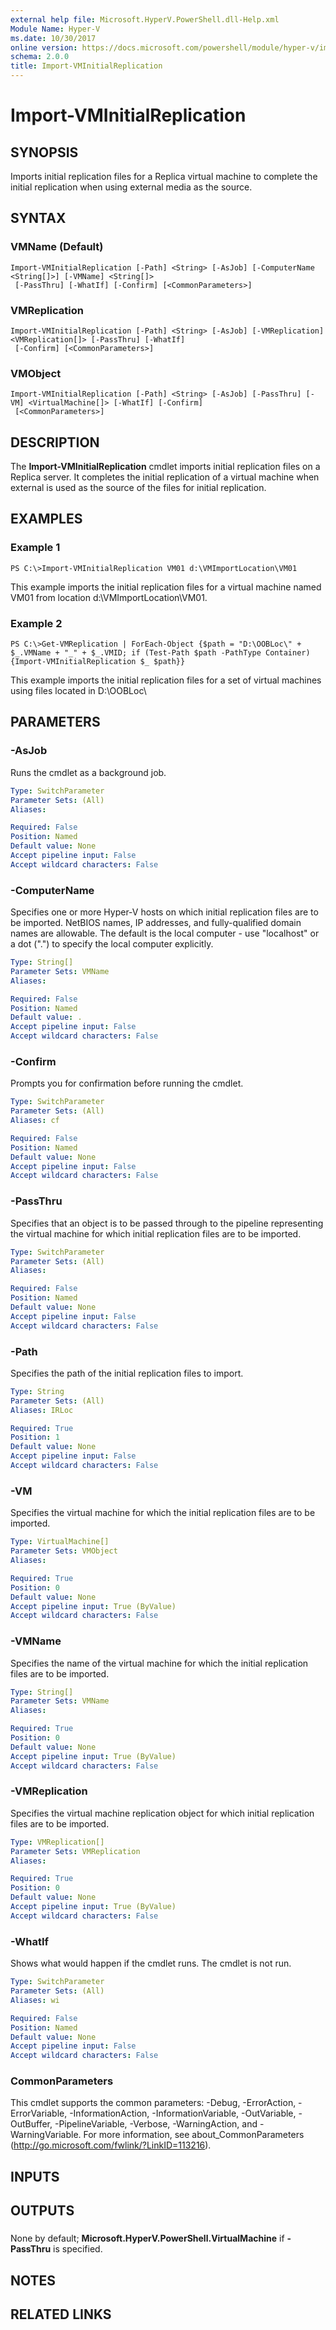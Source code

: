 ```yaml
---
external help file: Microsoft.HyperV.PowerShell.dll-Help.xml
Module Name: Hyper-V
ms.date: 10/30/2017
online version: https://docs.microsoft.com/powershell/module/hyper-v/import-vminitialreplication?view=windowsserver2012r2-ps&wt.mc_id=ps-gethelp
schema: 2.0.0
title: Import-VMInitialReplication
---
```


# Import-VMInitialReplication

## SYNOPSIS
Imports initial replication files for a Replica virtual machine to complete the initial replication when using external media as the source.

## SYNTAX

### VMName (Default)
```
Import-VMInitialReplication [-Path] <String> [-AsJob] [-ComputerName <String[]>] [-VMName] <String[]>
 [-PassThru] [-WhatIf] [-Confirm] [<CommonParameters>]
```

### VMReplication
```
Import-VMInitialReplication [-Path] <String> [-AsJob] [-VMReplication] <VMReplication[]> [-PassThru] [-WhatIf]
 [-Confirm] [<CommonParameters>]
```

### VMObject
```
Import-VMInitialReplication [-Path] <String> [-AsJob] [-PassThru] [-VM] <VirtualMachine[]> [-WhatIf] [-Confirm]
 [<CommonParameters>]
```

## DESCRIPTION
The **Import-VMInitialReplication** cmdlet imports initial replication files on a Replica server.
It completes the initial replication of a virtual machine when external is used as the source of the files for initial replication.

## EXAMPLES

### Example 1
```
PS C:\>Import-VMInitialReplication VM01 d:\VMImportLocation\VM01
```

This example imports the initial replication files for a virtual machine named VM01 from location d:\VMImportLocation\VM01.

### Example 2
```
PS C:\>Get-VMReplication | ForEach-Object {$path = "D:\OOBLoc\" + $_.VMName + "_" + $_.VMID; if (Test-Path $path -PathType Container) {Import-VMInitialReplication $_ $path}}
```

This example imports the initial replication files for a set of virtual machines using files located in D:\OOBLoc\

## PARAMETERS

### -AsJob
Runs the cmdlet as a background job.

```yaml
Type: SwitchParameter
Parameter Sets: (All)
Aliases: 

Required: False
Position: Named
Default value: None
Accept pipeline input: False
Accept wildcard characters: False
```

### -ComputerName
Specifies one or more Hyper-V hosts on which initial replication files are to be imported.
NetBIOS names, IP addresses, and fully-qualified domain names are allowable.
The default is the local computer - use "localhost" or a dot (".") to specify the local computer explicitly.

```yaml
Type: String[]
Parameter Sets: VMName
Aliases: 

Required: False
Position: Named
Default value: .
Accept pipeline input: False
Accept wildcard characters: False
```

### -Confirm
Prompts you for confirmation before running the cmdlet.

```yaml
Type: SwitchParameter
Parameter Sets: (All)
Aliases: cf

Required: False
Position: Named
Default value: None
Accept pipeline input: False
Accept wildcard characters: False
```

### -PassThru
Specifies that an object is to be passed through to the pipeline representing the virtual machine for which initial replication files are to be imported.

```yaml
Type: SwitchParameter
Parameter Sets: (All)
Aliases: 

Required: False
Position: Named
Default value: None
Accept pipeline input: False
Accept wildcard characters: False
```

### -Path
Specifies the path of the initial replication files to import.

```yaml
Type: String
Parameter Sets: (All)
Aliases: IRLoc

Required: True
Position: 1
Default value: None
Accept pipeline input: False
Accept wildcard characters: False
```

### -VM
Specifies the virtual machine for which the initial replication files are to be imported.

```yaml
Type: VirtualMachine[]
Parameter Sets: VMObject
Aliases: 

Required: True
Position: 0
Default value: None
Accept pipeline input: True (ByValue)
Accept wildcard characters: False
```

### -VMName
Specifies the name of the virtual machine for which the initial replication files are to be imported.

```yaml
Type: String[]
Parameter Sets: VMName
Aliases: 

Required: True
Position: 0
Default value: None
Accept pipeline input: True (ByValue)
Accept wildcard characters: False
```

### -VMReplication
Specifies the virtual machine replication object for which initial replication files are to be imported.

```yaml
Type: VMReplication[]
Parameter Sets: VMReplication
Aliases: 

Required: True
Position: 0
Default value: None
Accept pipeline input: True (ByValue)
Accept wildcard characters: False
```

### -WhatIf
Shows what would happen if the cmdlet runs. The cmdlet is not run.

```yaml
Type: SwitchParameter
Parameter Sets: (All)
Aliases: wi

Required: False
Position: Named
Default value: None
Accept pipeline input: False
Accept wildcard characters: False
```

### CommonParameters
This cmdlet supports the common parameters: -Debug, -ErrorAction, -ErrorVariable, -InformationAction, -InformationVariable, -OutVariable, -OutBuffer, -PipelineVariable, -Verbose, -WarningAction, and -WarningVariable. For more information, see about_CommonParameters (http://go.microsoft.com/fwlink/?LinkID=113216).

## INPUTS

## OUTPUTS

###  
None by default; **Microsoft.HyperV.PowerShell.VirtualMachine** if **-PassThru** is specified.

## NOTES

## RELATED LINKS

